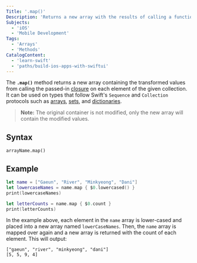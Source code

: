 ```yaml
---
Title: '.map()'
Description: 'Returns a new array with the results of calling a function for every element in the array.'
Subjects:
  - 'iOS'
  - 'Mobile Development'
Tags:
  - 'Arrays'
  - 'Methods'
CatalogContent:
  - 'learn-swift'
  - 'paths/build-ios-apps-with-swiftui'
---
```


The **`.map()`** method returns a new array containing the transformed values from calling the passed-in [closure](https://www.codecademy.com/resources/docs/swift/closures) on each element of the given collection. It can be used on types that follow Swift's `Sequence` and `Collection` protocols such as [arrays](https://www.codecademy.com/resources/docs/swift/arrays), [sets](https://www.codecademy.com/resources/docs/swift/sets), and [dictionaries](https://www.codecademy.com/resources/docs/swift/dictionaries).

> **Note:** The original container is not modified, only the new array will contain the modified values.

## Syntax

```pseudo
arrayName.map()
```

## Example

```swift
let name = ["Gaeun", "River", "Minkyeong", "Dani"]
let lowercaseNames = name.map { $0.lowercased() }
print(lowercaseNames)

let letterCounts = name.map { $0.count }
print(letterCounts)
```

In the example above, each element in the `name` array is lower-cased and placed into a new array named `lowerCaseNames`. Then, the `name` array is mapped over again and a new array is returned with the count of each element. This will output:

```shell
["gaeun", "river", "minkyeong", "dani"]
[5, 5, 9, 4]
```
